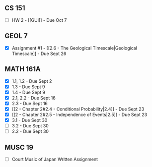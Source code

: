 ## CS 151

- [ ] HW 2 - [[GUI]] - Due Oct 7
## GEOL 7

- [x] Assignment #1 - [[2.6 - The Geological Timescale|Geological Timescale]] - Due Sept 26
## MATH 161A

- [x] 1.1, 1.2 - Due Sept 2
- [x] 1.3 - Due Sept 9
- [x] 1.4 - Due Sept 9
- [x] 2.1, 2.2 - Due Sept 16
- [x] 2.3 - Due Sept 16
- [x] [[2 - Chapter 2#2.4 - Conditional Probability|2.4]] - Due Sept 23
- [x] [[2 - Chapter 2#2.5 - Independence of Events|2.5]] - Due Sept 23
- [x] 3.1 - Due Sept 30
- [ ] 3.2 - Due Sept 30
- [ ] 2.2 - Due Sept 30
## MUSC 19

- [ ] Court Music of Japan Written Assignment